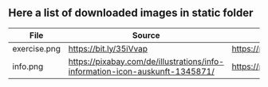 ## Here a list of downloaded images in static folder

File | Source | License
--- | --- | ---
exercise.png | https://bit.ly/35iVvap | https://pixabay.com/de/service/license/
info.png | https://pixabay.com/de/illustrations/info-information-icon-auskunft-1345871/  | https://pixabay.com/de/service/license/